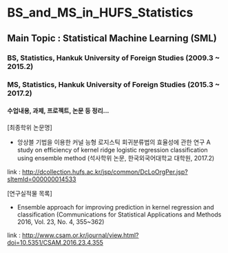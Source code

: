 # BS_and_MS_in_HUFS_Statistics
## Main Topic : Statistical Machine Learning (SML)

### BS, Statistics, Hankuk University of Foreign Studies (2009.3 ~ 2015.2) 
### MS, Statistics, Hankuk University of Foreign Studies (2015.3 ~ 2017.2)


#### 수업내용, 과제, 프로젝트, 논문 등 정리...


[최종학위 논문명]

- 앙상블 기법을 이용한 커널 능형 로지스틱 회귀분류법의 효율성에 관한 연구 
  A study on efficiency of kernel ridge logistic regression classification using ensemble method
  (석사학위 논문, 한국외국어대학교 대학원, 2017.2)

link : http://dcollection.hufs.ac.kr/jsp/common/DcLoOrgPer.jsp?sItemId=000000014533

[연구실적물 목록]

- Ensemble approach for improving prediction in kernel regression and classification 
  (Communications for Statistical Applications and Methods 2016, Vol. 23, No. 4, 355~362)

link : http://www.csam.or.kr/journal/view.html?doi=10.5351/CSAM.2016.23.4.355
